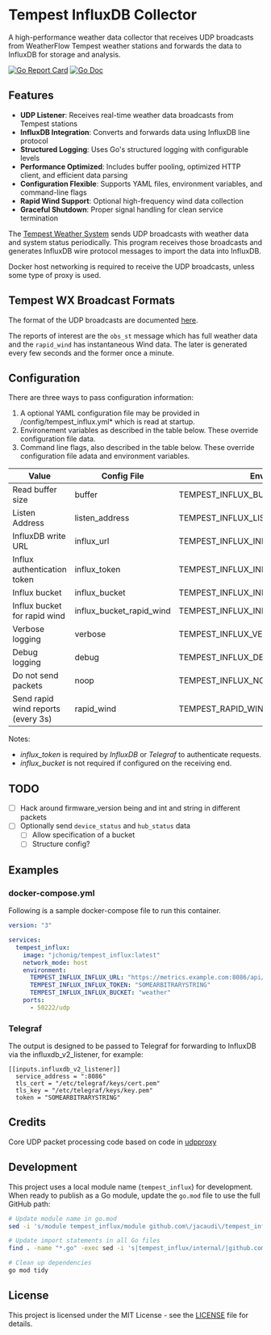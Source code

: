 # Tempest InfluxDB Collector

A high-performance weather data collector that receives UDP broadcasts from WeatherFlow Tempest weather stations and forwards the data to InfluxDB for storage and analysis.

[![Go Report Card](https://goreportcard.com/badge/github.com/jacaudi/tempest_influx?style=flat-square)](https://goreportcard.com/report/github.com/jacaudi/tempest_influx)
[![Go Doc](https://img.shields.io/badge/godoc-reference-blue.svg?style=flat-square)](http://godoc.org/github.com/jacaudi/tempest_influx)

## Features

- **UDP Listener**: Receives real-time weather data broadcasts from Tempest stations
- **InfluxDB Integration**: Converts and forwards data using InfluxDB line protocol
- **Structured Logging**: Uses Go's structured logging with configurable levels
- **Performance Optimized**: Includes buffer pooling, optimized HTTP client, and efficient data parsing
- **Configuration Flexible**: Supports YAML files, environment variables, and command-line flags
- **Rapid Wind Support**: Optional high-frequency wind data collection
- **Graceful Shutdown**: Proper signal handling for clean service termination

The [Tempest Weather System](https://shop.weatherflow.com/products/tempest) sends UDP broadcasts with weather data and system status periodically. This program receives those broadcasts and generates InfluxDB wire protocol messages to import the data into InfluxDB.

Docker host networking is required to receive the UDP broadcasts, unless some type of proxy is used.

## Tempest WX Broadcast Formats

The format of the UDP broadcasts are documented
[here](https://weatherflow.github.io/Tempest/api/udp.html).

The reports of interest are the `obs_st` message which has full
weather data and the `rapid_wind` has instantaneous Wind data.
The later is generated every few seconds and the former once a minute.

## Configuration

There are three ways to pass configuration information:

  1. A optional YAML configuration file may be provided in /config/tempest_influx.yml* which is read at startup.
  2. Environement variables as described in the table below.  These override configuration file data.
  3. Command line flags, also described in the table below.  These override configuration file adata and environment variables.

| Value                              | Config File              | Environment                             | Flag                       | Default                             |
|------------------------------------|--------------------------|-----------------------------------------|----------------------------|-------------------------------------|
| Read buffer size                   | buffer                   | TEMPEST_INFLUX_BUFFER                   | --buffer                   | 10240                               |
| Listen Address                     | listen_address           | TEMPEST_INFLUX_LISTEN_ADDRESS           | --listen_address           | :50222                              |
| InfluxDB write URL                 | influx_url               | TEMPEST_INFLUX_INFLUX_URL               | --influx_url               | https://localhost:8086/api/v2/write |
| Influx authentication token        | influx_token             | TEMPEST_INFLUX_INFLUX_TOKEN             | --influx_token             |                                     |
| Influx bucket                      | influx_bucket            | TEMPEST_INFLUX_INFLUX_BUCKET            | --influx_bucket            |                                     |
| Influx bucket for rapid wind       | influx_bucket_rapid_wind | TEMPEST_INFLUX_INFLUX_BUCKET_RAPID_WIND | --influx_bucket_rapid_wind |                                     |
| Verbose logging                    | verbose                  | TEMPEST_INFLUX_VERBOSE                  | -v, --verbose              | False (True if Debug set)           |
| Debug logging                      | debug                    | TEMPEST_INFLUX_DEBUG                    | -d, --debug                | False                               |
| Do not send packets                | noop                     | TEMPEST_INFLUX_NOOP                     | -n, --noop                 | False                               |
| Send rapid wind reports (every 3s) | rapid_wind               | TEMPEST_RAPID_WIND                      | -rapid_wind                | False                               |

Notes:

   + *influx_token* is required by *InfluxDB* or *Telegraf* to authenticate requests.
   + *influx_bucket* is not required if configured on the receiving end.

## TODO

 + [ ] Hack around firmware_version being and int and string in
       different packets
 + [ ] Optionally send `device_status` and `hub_status` data
   + [ ] Allow specification of a bucket
   + [ ] Structure config?

## Examples

### docker-compose.yml

Following is a sample docker-compose file to run this container.

```yaml
version: "3"

services:
  tempest_influx:
    image: "jchonig/tempest_influx:latest"
    network_mode: host
    environment:
      TEMPEST_INFLUX_INFLUX_URL: "https://metrics.example.com:8086/api/v2/write"
      TEMPEST_INFLUX_INFLUX_TOKEN: "SOMEARBITRARYSTRING"
      TEMPEST_INFLUX_INFLUX_BUCKET: "weather"
    ports:
      - 50222/udp
```

### Telegraf

The output is designed to be passed to Telegraf for forwarding to
InfluxDB via the influxdb_v2_listener, for example:

```
[[inputs.influxdb_v2_listener]]
  service_address = ":8086"
  tls_cert = "/etc/telegraf/keys/cert.pem"
  tls_key = "/etc/telegraf/keys/key.pem"
  token = "SOMEARBITRARYSTRING"
```

## Credits

Core UDP packet processing code based on code in [udpproxy](https://github.com/Akagi201/udpproxy)

## Development

This project uses a local module name (`tempest_influx`) for development. When ready to publish as a Go module, update the `go.mod` file to use the full GitHub path:

```bash
# Update module name in go.mod
sed -i 's/module tempest_influx/module github.com\/jacaudi\/tempest_influx/' go.mod

# Update import statements in all Go files
find . -name "*.go" -exec sed -i 's|tempest_influx/internal/|github.com/jacaudi/tempest_influx/internal/|g' {} +

# Clean up dependencies
go mod tidy
```

## License

This project is licensed under the MIT License - see the [LICENSE](LICENSE) file for details.
